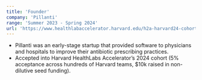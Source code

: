 ```yaml
---
title: 'Founder'
company: 'Pillanti'
range: 'Summer 2023 - Spring 2024'
url: 'https://www.healthlabaccelerator.harvard.edu/h2a-harvard24-cohort'
---
```


- Pillanti was an early-stage startup that provided software to physicians and hospitals to improve their antibiotic prescribing practices.
- Accepted into Harvard HealthLabs Accelerator’s 2024 cohort (5% acceptance across hundreds of Harvard teams, $10k raised in non-dilutive seed funding).